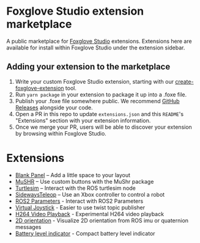 # Foxglove Studio extension marketplace

A public marketplace for [Foxglove Studio](https://github.com/foxglove/studio) extensions. Extensions here are available for install within
Foxglove Studio under the extension sidebar.

## Adding your extension to the marketplace

1. Write your custom Foxglove Studio extension, starting with our [create-foxglove-extension](https://github.com/foxglove/create-foxglove-extension) tool.
1. Run `yarn package` in your extension to package it up into a .foxe file.
1. Publish your .foxe file somewhere public. We recommend [GitHub Releases](https://docs.github.com/en/repositories/releasing-projects-on-github/managing-releases-in-a-repository) alongside your code.
1. Open a PR in this repo to update `extensions.json` and this `README`'s "Extensions" section with your extension information.
1. Once we merge your PR, users will be able to discover your extension by browsing within Foxglove Studio.

# Extensions

- [Blank Panel](https://github.com/foxglove/blank-panel-extension) – Add a little space to your layout
- [MuSHR](https://github.com/mcdoerr/foxglove-mushr-extension) – Use custom buttons with the MuShr package
- [Turtlesim](https://github.com/foxglove/studio-extension-turtlesim) – Interact with the ROS turtlesim node
- [SidewaysTeleop](https://github.com/rscova/foxglove-sideways-teleop-extension) – Use an Xbox controller to control a robot
- [ROS2 Parameters](https://github.com/danclapp4/ros2-parameter-extension) - Interact with ROS2 Parameters
- [Virtual Joystick](https://github.com/yulong88888/foxglove-nipple) - Easier to use twist topic publisher
- [H264 Video Playback](https://github.com/codewithpassion/foxglove-studio-h264-extension) - Experimental H264 video playback
- [2D orientation](https://github.com/CourchesneA/foxglove-orientation-panel) - Visualize 2D orientation from ROS imu or quaternion messages
- [Battery level indicator](https://github.com/Lynxdrone/foxglove-battery-extension) - Compact battery level indicator
